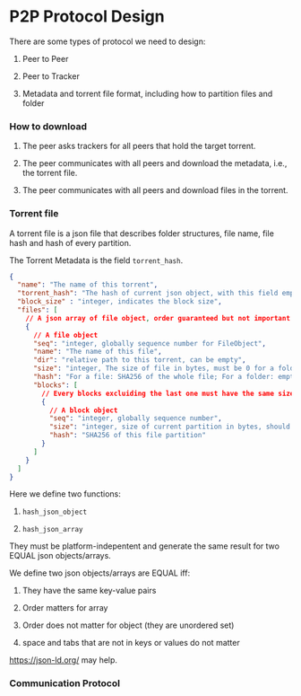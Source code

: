 # P2P Protocol Design

There are some types of protocol we need to design:

1. Peer to Peer

2. Peer to Tracker

3. Metadata and torrent file format, including how to partition files and folder

### How to download

1. The peer asks trackers for all peers that hold the target torrent.

2. The peer communicates with all peers and download the metadata, i.e., the torrent file.

3. The peer communicates with all peers and download files in the torrent.

### Torrent file

A torrent file is a json file that describes folder structures, file name, file hash and hash of every partition.

The Torrent Metadata is the field `torrent_hash`.

```json
{
  "name": "The name of this torrent",
  "torrent_hash": "The hash of current json object, with this field empty",
  "block_size" : "integer, indicates the block size",
  "files": [
    // A json array of file object, order guaranteed but not important
    {
      // A file object
      "seq": "integer, globally sequence number for FileObject",
      "name": "The name of this file",
      "dir": "relative path to this torrent, can be empty",
      "size": "integer, The size of file in bytes, must be 0 for a folder",
      "hash": "For a file: SHA256 of the whole file; For a folder: empty string",
      "blocks": [
        // Every blocks excluiding the last one must have the same size
        {
          // A block object
          "seq": "integer, globally sequence number",
          "size": "integer, size of current partition in bytes, should be 4096",
          "hash": "SHA256 of this file partition"
        }
      ]
    }
  ]
}
```

Here we define two functions:

1. `hash_json_object`

2. `hash_json_array`

They must be platform-indepentent and generate the same result for two EQUAL json objects/arrays.

We define two json objects/arrays are EQUAL iff:

1. They have the same key-value pairs

2. Order matters for array

3. Order does not matter for object (they are unordered set)

4. space and tabs that are not in keys or values do not matter

https://json-ld.org/ may help.

### Communication Protocol

